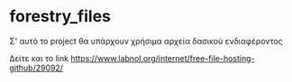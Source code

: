 # forestry_files
Σ' αυτό το project θα υπάρχουν χρήσιμα αρχεία δασικού ενδιαφέροντος

Δείτε και το link https://www.labnol.org/internet/free-file-hosting-github/29092/
